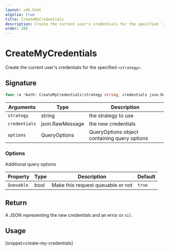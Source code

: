 ```yaml
---
layout: sdk.html
algolia: true
title: CreateMyCredentials
description: Create the current user's credentials for the specified `<strategy>`.
order: 200
---
```


# CreateMyCredentials

Create the current user's credentials for the specified `<strategy>`.

## Signature

```go
func (a *Auth) CreateMyCredentials(strategy string, credentials json.RawMessage, options types.QueryOptions) (json.RawMessage, error)
```

| Arguments    | Type    | Description
|--------------|---------|-------------
| `strategy` | string | the strategy to use
| `credentials` | json.RawMessage | the new credentials
| `options`  | QueryOptions    | QueryOptions object containing query options


### **Options**

Additional query options

| Property     | Type    | Description                       | Default |
| ---------- | ------- | --------------------------------- | ------- |
| `Queuable` | bool | Make this request queuable or not | `true`  |


## Return

A JSON representing the new credentials and an error or `nil`.


## Usage

[snippet=create-my-credentials]
